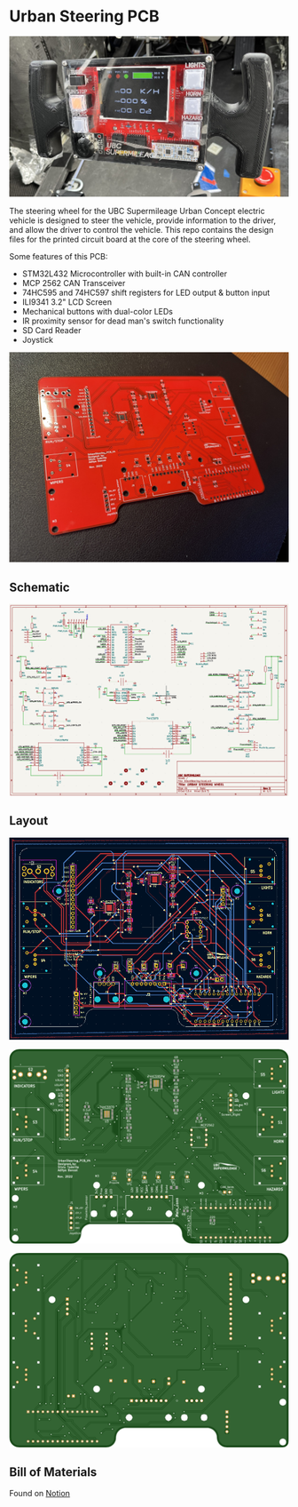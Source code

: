 # Urban Steering PCB

![Urban Steering Wheel](./Img/steering.jpg)

The steering wheel for the UBC Supermileage Urban Concept electric vehicle is designed to steer the vehicle, provide information to the driver, and allow the driver to control the vehicle. This repo contains the design files for the printed circuit board at the core of the steering wheel. 

Some features of this PCB:

- STM32L432 Microcontroller with built-in CAN controller
- MCP 2562 CAN Transceiver
- 74HC595 and 74HC597 shift registers for LED output & button input
- ILI9341 3.2" LCD Screen
- Mechanical buttons with dual-color LEDs
- IR proximity sensor for dead man's switch functionality
- SD Card Reader
- Joystick

![Urban Steering PCB](./Img/steering-pcb.jpg)

## Schematic

![Schematic Diagram](./Img/schematic.png)

## Layout 

![Unfilled Layout](./Img/Layout.png)

![Front Render](./Img/top.png)

![Back Render](./Img/bottom.png)


## Bill of Materials
Found on [Notion](https://www.notion.so/Bill-of-Materials-6644a4c081e64de49a3c111644f56321)

